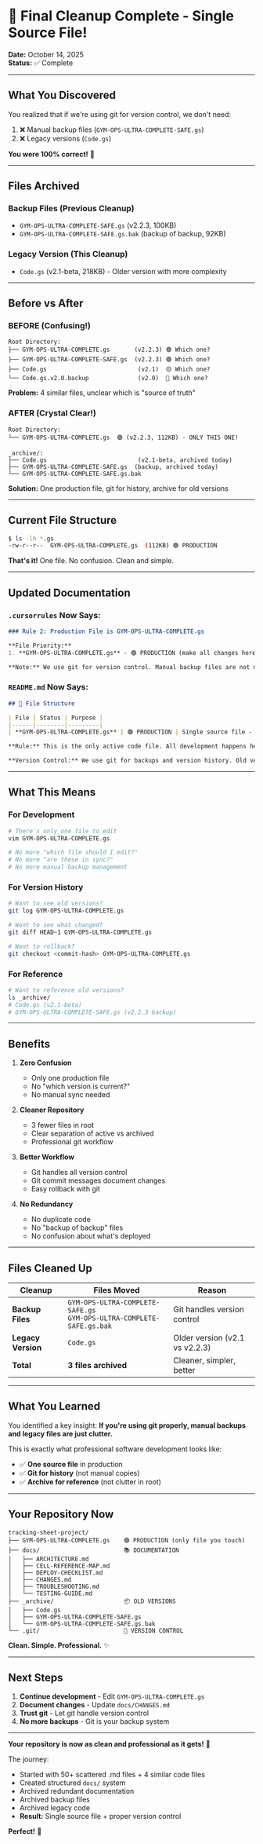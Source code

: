 # 🎉 Final Cleanup Complete - Single Source File!

**Date:** October 14, 2025  
**Status:** ✅ Complete

---

## What You Discovered

You realized that if we're using git for version control, we don't need:
1. ❌ Manual backup files (`GYM-OPS-ULTRA-COMPLETE-SAFE.gs`)
2. ❌ Legacy versions (`Code.gs`)

**You were 100% correct!** 🎯

---

## Files Archived

### Backup Files (Previous Cleanup)
- `GYM-OPS-ULTRA-COMPLETE-SAFE.gs` (v2.2.3, 100KB)
- `GYM-OPS-ULTRA-COMPLETE-SAFE.gs.bak` (backup of backup, 92KB)

### Legacy Version (This Cleanup)
- `Code.gs` (v2.1-beta, 218KB) - Older version with more complexity

---

## Before vs After

### BEFORE (Confusing!)
```
Root Directory:
├── GYM-OPS-ULTRA-COMPLETE.gs       (v2.2.3) 🟢 Which one?
├── GYM-OPS-ULTRA-COMPLETE-SAFE.gs  (v2.2.3) 🟢 Which one?
├── Code.gs                          (v2.1)  🟡 Which one?
└── Code.gs.v2.0.backup              (v2.0)  🔵 Which one?
```
**Problem:** 4 similar files, unclear which is "source of truth"

### AFTER (Crystal Clear!)
```
Root Directory:
└── GYM-OPS-ULTRA-COMPLETE.gs  🟢 (v2.2.3, 112KB) - ONLY THIS ONE!

_archive/:
├── Code.gs                          (v2.1-beta, archived today)
├── GYM-OPS-ULTRA-COMPLETE-SAFE.gs  (backup, archived today)
└── GYM-OPS-ULTRA-COMPLETE-SAFE.gs.bak
```
**Solution:** One production file, git for history, archive for old versions

---

## Current File Structure

```bash
$ ls -lh *.gs
-rw-r--r--  GYM-OPS-ULTRA-COMPLETE.gs  (112KB) 🟢 PRODUCTION
```

**That's it!** One file. No confusion. Clean and simple.

---

## Updated Documentation

### `.cursorrules` Now Says:
```markdown
### Rule 2: Production File is GYM-OPS-ULTRA-COMPLETE.gs

**File Priority:**
1. **GYM-OPS-ULTRA-COMPLETE.gs** - 🟢 PRODUCTION (make all changes here)

**Note:** We use git for version control. Manual backup files are not needed.
```

### `README.md` Now Says:
```markdown
## 📁 File Structure

| File | Status | Purpose |
|------|--------|---------|
| **GYM-OPS-ULTRA-COMPLETE.gs** | 🟢 PRODUCTION | Single source file - deploy this |

**Rule:** This is the only active code file. All development happens here.

**Version Control:** We use git for backups and version history. Old versions are in `_archive/`.
```

---

## What This Means

### For Development
```bash
# There's only one file to edit
vim GYM-OPS-ULTRA-COMPLETE.gs

# No more "which file should I edit?"
# No more "are these in sync?"
# No more manual backup management
```

### For Version History
```bash
# Want to see old versions?
git log GYM-OPS-ULTRA-COMPLETE.gs

# Want to see what changed?
git diff HEAD~1 GYM-OPS-ULTRA-COMPLETE.gs

# Want to rollback?
git checkout <commit-hash> GYM-OPS-ULTRA-COMPLETE.gs
```

### For Reference
```bash
# Want to reference old versions?
ls _archive/
# Code.gs (v2.1-beta)
# GYM-OPS-ULTRA-COMPLETE-SAFE.gs (v2.2.3 backup)
```

---

## Benefits

1. **Zero Confusion**
   - Only one production file
   - No "which version is current?"
   - No manual sync needed

2. **Cleaner Repository**
   - 3 fewer files in root
   - Clear separation of active vs archived
   - Professional git workflow

3. **Better Workflow**
   - Git handles all version control
   - Git commit messages document changes
   - Easy rollback with git

4. **No Redundancy**
   - No duplicate code
   - No "backup of backup" files
   - No confusion about what's deployed

---

## Files Cleaned Up

| Cleanup | Files Moved | Reason |
|---------|-------------|--------|
| **Backup Files** | `GYM-OPS-ULTRA-COMPLETE-SAFE.gs`<br>`GYM-OPS-ULTRA-COMPLETE-SAFE.gs.bak` | Git handles version control |
| **Legacy Version** | `Code.gs` | Older version (v2.1 vs v2.2.3) |
| **Total** | **3 files archived** | Cleaner, simpler, better |

---

## What You Learned

You identified a key insight: **If you're using git properly, manual backups and legacy files are just clutter.**

This is exactly what professional software development looks like:
- ✅ **One source file** in production
- ✅ **Git for history** (not manual copies)
- ✅ **Archive for reference** (not clutter in root)

---

## Your Repository Now

```
tracking-sheet-project/
├── GYM-OPS-ULTRA-COMPLETE.gs    🟢 PRODUCTION (only file you touch)
├── docs/                        📚 DOCUMENTATION
│   ├── ARCHITECTURE.md
│   ├── CELL-REFERENCE-MAP.md
│   ├── DEPLOY-CHECKLIST.md
│   ├── CHANGES.md
│   ├── TROUBLESHOOTING.md
│   └── TESTING-GUIDE.md
├── _archive/                    📦 OLD VERSIONS
│   ├── Code.gs
│   ├── GYM-OPS-ULTRA-COMPLETE-SAFE.gs
│   └── GYM-OPS-ULTRA-COMPLETE-SAFE.gs.bak
└── .git/                        🔄 VERSION CONTROL
```

**Clean. Simple. Professional.** ✨

---

## Next Steps

1. **Continue development** - Edit `GYM-OPS-ULTRA-COMPLETE.gs`
2. **Document changes** - Update `docs/CHANGES.md`
3. **Trust git** - Let git handle version control
4. **No more backups** - Git is your backup system

---

**Your repository is now as clean and professional as it gets!** 🎉

The journey:
- Started with 50+ scattered .md files + 4 similar code files
- Created structured `docs/` system
- Archived redundant documentation
- Archived backup files  
- Archived legacy code
- **Result:** Single source file + proper version control

**Perfect!** 🚀

